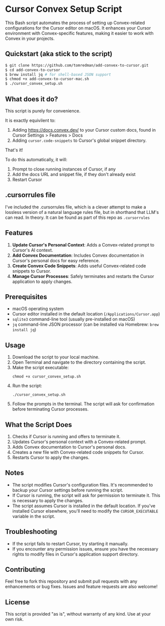 # Cursor Convex Setup Script

This Bash script automates the process of setting up Convex-related configurations for the Cursor editor on macOS. It enhances your Cursor environment with Convex-specific features, making it easier to work with Convex in your projects.

## Quickstart (aka stick to the script)

```bash
$ git clone https://github.com/tomredman/add-convex-to-cursor.git
$ cd add-convex-to-cursor
$ brew install jq # for shell-based JSON support
$ chmod +x add-convex-to-cursor-mac.sh
$ ./cursor_convex_setup.sh
```

## What does it do?

This script is purely for convenience.

It is exactly equivilent to:

1. Adding https://docs.convex.dev/ to your Cursor custom docs, found in Cursor Settings > Features > Docs
2. Adding `cursor.code-snippets` to Cursor's global snippet directory.

That's it!

To do this automatically, it will:

1. Prompt to close running instances of Cursor, if any
2. Add the docs URL and snippet file, if they don't already exist
3. Restart Cursor

## .cursorrules file

I've included the .cursorrules file, which is a clever attempt to make a lossless version of a natural language rules file, but in shorthand that LLM's can read. In theory. It can be found as part of this repo as `.cursorrules`

## Features

1. **Update Cursor's Personal Context**: Adds a Convex-related prompt to Cursor's AI context.
2. **Add Convex Documentation**: Includes Convex documentation in Cursor's personal docs for easy reference.
3. **Create Convex Code Snippets**: Adds useful Convex-related code snippets to Cursor.
4. **Manage Cursor Processes**: Safely terminates and restarts the Cursor application to apply changes.

## Prerequisites

- macOS operating system
- Cursor editor installed in the default location (`/Applications/Cursor.app`)
- `sqlite3` command-line tool (usually pre-installed on macOS)
- `jq` command-line JSON processor (can be installed via Homebrew: `brew install jq`)

## Usage

1. Download the script to your local machine.
2. Open Terminal and navigate to the directory containing the script.
3. Make the script executable:
   ```
   chmod +x cursor_convex_setup.sh
   ```
4. Run the script:
   ```
   ./cursor_convex_setup.sh
   ```
5. Follow the prompts in the terminal. The script will ask for confirmation before terminating Cursor processes.

## What the Script Does

1. Checks if Cursor is running and offers to terminate it.
2. Updates Cursor's personal context with a Convex-related prompt.
3. Adds Convex documentation to Cursor's personal docs.
4. Creates a new file with Convex-related code snippets for Cursor.
5. Restarts Cursor to apply the changes.

## Notes

- The script modifies Cursor's configuration files. It's recommended to backup your Cursor settings before running the script.
- If Cursor is running, the script will ask for permission to terminate it. This is necessary to apply the changes.
- The script assumes Cursor is installed in the default location. If you've installed Cursor elsewhere, you'll need to modify the `CURSOR_EXECUTABLE` variable in the script.

## Troubleshooting

- If the script fails to restart Cursor, try starting it manually.
- If you encounter any permission issues, ensure you have the necessary rights to modify files in Cursor's application support directory.

## Contributing

Feel free to fork this repository and submit pull requests with any enhancements or bug fixes. Issues and feature requests are also welcome!

## License

This script is provided "as is", without warranty of any kind. Use at your own risk.
